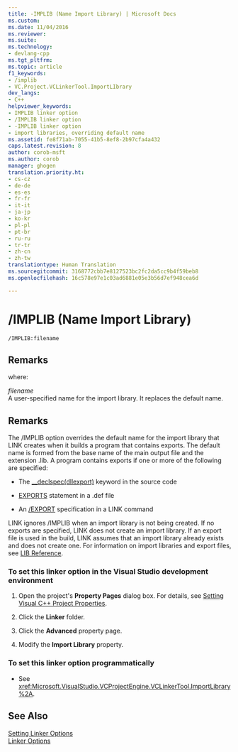 ```yaml
---
title: -IMPLIB (Name Import Library) | Microsoft Docs
ms.custom: 
ms.date: 11/04/2016
ms.reviewer: 
ms.suite: 
ms.technology:
- devlang-cpp
ms.tgt_pltfrm: 
ms.topic: article
f1_keywords:
- /implib
- VC.Project.VCLinkerTool.ImportLIbrary
dev_langs:
- C++
helpviewer_keywords:
- IMPLIB linker option
- /IMPLIB linker option
- -IMPLIB linker option
- import libraries, overriding default name
ms.assetid: fe8f71ab-7055-41b5-8ef8-2b97cfa4a432
caps.latest.revision: 8
author: corob-msft
ms.author: corob
manager: ghogen
translation.priority.ht:
- cs-cz
- de-de
- es-es
- fr-fr
- it-it
- ja-jp
- ko-kr
- pl-pl
- pt-br
- ru-ru
- tr-tr
- zh-cn
- zh-tw
translationtype: Human Translation
ms.sourcegitcommit: 3168772cbb7e8127523bc2fc2da5cc9b4f59beb8
ms.openlocfilehash: 16c578e97e1c03ad6881e05e3b56d7ef948cea6d

---
```

# /IMPLIB (Name Import Library)
```  
/IMPLIB:filename  
```  
  
## Remarks  
 where:  
  
 *filename*  
 A user-specified name for the import library. It replaces the default name.  
  
## Remarks  
 The /IMPLIB option overrides the default name for the import library that LINK creates when it builds a program that contains exports. The default name is formed from the base name of the main output file and the extension .lib. A program contains exports if one or more of the following are specified:  
  
-   The [__declspec(dllexport)](../../cpp/dllexport-dllimport.md) keyword in the source code  
  
-   [EXPORTS](../../build/reference/exports.md) statement in a .def file  
  
-   An [/EXPORT](../../build/reference/export-exports-a-function.md) specification in a LINK command  
  
 LINK ignores /IMPLIB when an import library is not being created. If no exports are specified, LINK does not create an import library. If an export file is used in the build, LINK assumes that an import library already exists and does not create one. For information on import libraries and export files, see [LIB Reference](../../build/reference/lib-reference.md).  
  
### To set this linker option in the Visual Studio development environment  
  
1.  Open the project's **Property Pages** dialog box. For details, see [Setting Visual C++ Project Properties](../../ide/working-with-project-properties.md).  
  
2.  Click the **Linker** folder.  
  
3.  Click the **Advanced** property page.  
  
4.  Modify the **Import Library** property.  
  
### To set this linker option programmatically  
  
-   See <xref:Microsoft.VisualStudio.VCProjectEngine.VCLinkerTool.ImportLibrary%2A>.  
  
## See Also  
 [Setting Linker Options](../../build/reference/setting-linker-options.md)   
 [Linker Options](../../build/reference/linker-options.md)


<!--HONumber=Jan17_HO1-->


